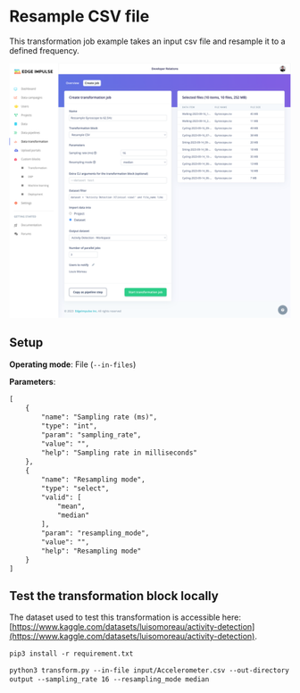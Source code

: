 # Resample CSV file

This transformation job example takes an input csv file and resample it to a defined frequency.

![Run job](https://github.com/edgeimpulse/transformation-blocks/blob/main/assets/resample-csv/run-resample-csv.png?raw=true)

## Setup

**Operating mode**: File (`--in-files`)

**Parameters**:

```
[
    {
        "name": "Sampling rate (ms)",
        "type": "int",
        "param": "sampling_rate",
        "value": "",
        "help": "Sampling rate in milliseconds"
    },
    {
        "name": "Resampling mode",
        "type": "select",
        "valid": [
            "mean",
            "median"
        ],
        "param": "resampling_mode",
        "value": "",
        "help": "Resampling mode"
    }
]
```

## Test the transformation block locally

The dataset used to test this transformation is accessible here: [https://www.kaggle.com/datasets/luisomoreau/activity-detection](https://www.kaggle.com/datasets/luisomoreau/activity-detection).

```
pip3 install -r requirement.txt
```

```
python3 transform.py --in-file input/Accelerometer.csv --out-directory output --sampling_rate 16 --resampling_mode median
```